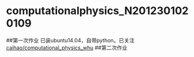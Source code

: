 # computationalphysics_N2012301020109
##第一次作业
已装ubuntu14.04，自带python。已关注[caihao/computational_physics_whu](https://github.com/caihao/computational_physics_whu)
##第二次作业
